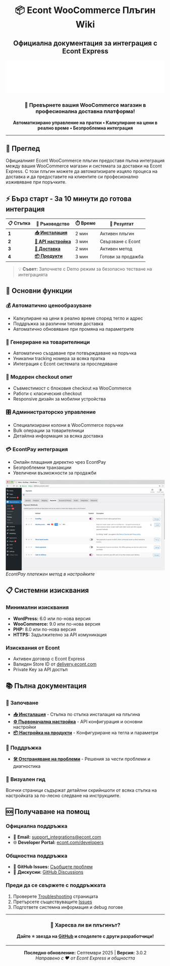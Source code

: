 <div align="center">

# 📦 Econt WooCommerce Плъгин Wiki
## Официална документация за интеграция с Econt Express

![Econt Logo](../public/images/econt-logo.svg)

### 🚀 Превърнете вашия WooCommerce магазин в професионална доставна платформа!

**Автоматизирано управление на пратки • Калкулиране на цени в реално време • Безпроблемна интеграция**

---

</div>

## 📖 Преглед

Официалният Econt WooCommerce плъгин предоставя пълна интеграция между вашия WooCommerce магазин и системата за доставки на Econt Express. С този плъгин можете да автоматизирате изцяло процеса на доставка и да предоставите на клиентите си професионално изживяване при поръчките.

## ⚡ Бърз старт - За 10 минути до готова интеграция

<div align="center">

| 📋 Стъпка | 📄 Ръководство | ⏱️ Време | 🎯 Резултат |
|-----------|----------------|----------|-------------|
| **1** | **[📥 Инсталация](Installation)** | 2 мин | Активен плъгин |
| **2** | **[🔑 API настройка](Initial-Setup)** | 3 мин | Свързване с Econt |
| **3** | **[🚚 Доставка](Initial-Setup#woocommerce-интеграция)** | 2 мин | Активен метод |
| **4** | **[📦 Продукти](Product-Configuration)** | 3 мин | Готови за продажба |

</div>

> 💡 **Съвет:** Започнете с Demo режим за безопасно тестване на интеграцията

## 🎯 Основни функции

### 💰 **Автоматично ценообразуване**
- Калкулиране на цени в реално време според тегло и адрес
- Поддръжка за различни типове доставка
- Автоматично обновяване при промяна на параметрите

### 📄 **Генериране на товарителници**
- Автоматично създаване при потвърждаване на поръчка
- Уникални tracking номера за всяка пратка
- Интеграция с Econt системата за проследяване

### 🛒 **Модерен checkout опит**
- Съвместимост с блоковия checkout на WooCommerce
- Работи с класическия checkout
- Responsive дизайн за мобилни устройства

### 🎛️ **Администраторско управление**
- Специализирани колони в WooCommerce поръчки
- Bulk операции за товарителници
- Детайлна информация за всяка доставка

### 💳 **EcontPay интеграция**
- Онлайн плащания директно чрез EcontPay
- Безпроблемни транзакции
- Увеличени възможности за продажби

![Payment Gateway](../extracted_images/screenshot_1_13.png)
*EcontPay платежен метод в настройките*

## 📋 Системни изисквания

### Минимални изисквания
- **WordPress:** 6.0 или по-нова версия
- **WooCommerce:** 9.0 или по-нова версия  
- **PHP:** 8.0 или по-нова версия
- **HTTPS:** Задължително за API комуникация

### Изисквания от Econt
- Активен договор с Econt Express
- Валиден Store ID от [delivery.econt.com](https://delivery.econt.com/)
- Private Key за API достъп

## 📚 Пълна документация

### 🏁 **Започване**
- **[📥 Инсталация](Installation)** - Стъпка по стъпка инсталация на плъгина
- **[⚙️ Първоначална настройка](Initial-Setup)** - API конфигурация и основни настройки  
- **[📦 Настройка на продукти](Product-Configuration)** - Конфигуриране на тегла и параметри

### 🔧 **Поддръжка**
- **[🛠️ Отстраняване на проблеми](Troubleshooting)** - Решения за чести проблеми и диагностика

### 📸 **Визуален гид**
Всички страници съдържат детайлни скрийншоти от всяка стъпка на настройката за по-лесно следване на инструкциите.

## 🆘 Получаване на помощ

### Официална поддръжка
- 📧 **Email:** [support_integrations@econt.com](mailto:support_integrations@econt.com)
- 🌐 **Developer Portal:** [econt.com/developers](https://econt.com/developers/)

### Общностна поддръжка  
- 🐛 **GitHub Issues:** [Съобщете проблем](https://github.com/econt/econt-woo-opc-plugin/issues/new)
- 💬 **Дискусии:** [GitHub Discussions](https://github.com/econt/econt-woo-opc-plugin/discussions)

### Преди да се свържете с поддръжката
1. Проверете [Troubleshooting](Troubleshooting) страницата
2. Претърсете съществуващите [Issues](https://github.com/econt/econt-woo-opc-plugin/issues)
3. Подгответе системна информация и debug логове

---

<div align="center">

### 🌟 Харесва ли ви плъгинът?

**Дайте ⭐ звезда на [GitHub](https://github.com/econt/econt-woo-opc-plugin) и споделете с други разработчици!**

---

**Последно обновление:** Септември 2025 | **Версия:** 3.0.2  
*Направено с ❤️ от Econt Express и общността*

</div>